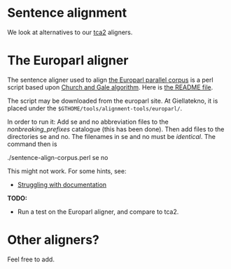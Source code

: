 # Sentence alignment


We look at alternatives to our [tca2](tca2.html) aligners.


# The Europarl aligner


The sentence aligner used to align [the Europarl parallel corpus](http://www.statmt.org/europarl/) is a perl script based upon [Church and Gale algorithm](http://people.csail.mit.edu/koehn/publications/de-news/church_and_gale.ps). Here is [the README file](europarl_aligner_README.txt).

The script may be downloaded from the europarl site. At Giellatekno, it is placed under the `$GTHOME/tools/alignment-tools/europarl/`.

In order to run it: Add se and no abbreviation files to the *nonbreaking_prefixes* catalogue (this has been done). Then add files to the directories se and no. The filenames in se and no must be *identical*. The command then is

./sentence-align-corpus.perl se no

This might not work. For some hints, see:

* [Struggling with documentation](http://www.mail-archive.com/moses-support@mit.edu/msg00301.html)


**TODO:**


* Run a test on the Europarl aligner, and compare to tca2.


# Other aligners?


Feel free to add.
